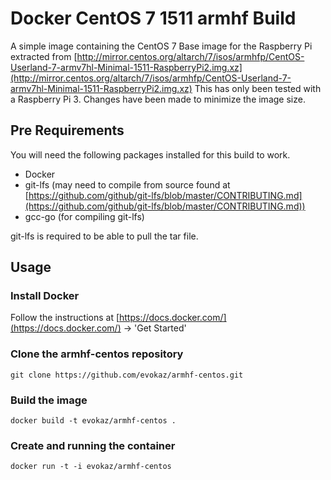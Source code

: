 # Docker CentOS 7 1511 armhf Build

A simple image containing the CentOS 7 Base image for the Raspberry Pi extracted from [http://mirror.centos.org/altarch/7/isos/armhfp/CentOS-Userland-7-armv7hl-Minimal-1511-RaspberryPi2.img.xz](http://mirror.centos.org/altarch/7/isos/armhfp/CentOS-Userland-7-armv7hl-Minimal-1511-RaspberryPi2.img.xz)
This has only been tested with a Raspberry Pi 3.
Changes have been made to minimize the image size.
## Pre Requirements
You will need the following packages installed for this build to work.
* Docker
* git-lfs (may need to compile from source found at [https://github.com/github/git-lfs/blob/master/CONTRIBUTING.md](https://github.com/github/git-lfs/blob/master/CONTRIBUTING.md))
* gcc-go (for compiling git-lfs)

git-lfs is required to be able to pull the tar file.

## Usage

### Install Docker
Follow the instructions at [https://docs.docker.com/](https://docs.docker.com/) -> 'Get Started'

### Clone the armhf-centos repository
`git clone https://github.com/evokaz/armhf-centos.git`

### Build the image
`docker build -t evokaz/armhf-centos .`

### Create and running the container
```
docker run -t -i evokaz/armhf-centos
```